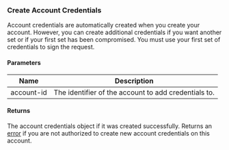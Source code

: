 ### Create Account Credentials

Account credentials are automatically created when you create your account. However, you can create additional credentials if you want another set or if your first set has been compromised. You must use your first set of credentials to sign the request.

#### Parameters

<table>
    <thead>
        <tr>
            <th>Name</th>
            <th>Description</th>
        </tr>
    </thead>
    <tbody>
        <tr>
            <td>account-id</td>
            <td>The identifier of the account to add credentials to.</td>
        </tr>
    </tbody>
</table>

#### Returns

The account credentials object if it was created successfully. Returns an [error](./?doc=reference-manual#errors) if you are not authorized to create new account credentials on this account.


